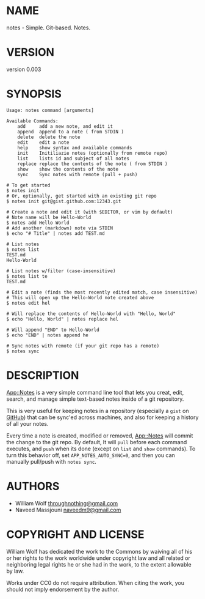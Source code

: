 # NAME

notes - Simple. Git-based. Notes.

# VERSION

version 0.003

# SYNOPSIS

    Usage: notes command [arguments]

    Available Commands:
        add     add a new note, and edit it
        append  append to a note ( from STDIN )
        delete  delete the note
        edit    edit a note
        help    show syntax and available commands
        init    Initiliazie notes (optionally from remote repo)
        list    lists id and subject of all notes
        replace replace the contents of the note ( from STDIN )
        show    show the contents of the note
        sync    Sync notes with remote (pull + push)

    # To get started
    $ notes init
    # Or, optionally, get started with an existing git repo
    $ notes init git@gist.github.com:12343.git

    # Create a note and edit it (with $EDITOR, or vim by default)
    # Note name will be Hello-World
    $ notes add Hello World
    # Add another (markdown) note via STDIN
    $ echo "# Title" | notes add TEST.md

    # List notes
    $ notes list
    TEST.md
    Hello-World

    # List notes w/filter (case-insensitive)
    $ notes list te
    TEST.md

    # Edit a note (finds the most recently edited match, case insensitive)
    # This will open up the Hello-World note created above
    $ notes edit hel

    # Will replace the contents of Hello-World with "Hello, World"
    $ echo "Hello, World" | notes replace hel

    # Will append "END" to Hello-World
    $ echo "END" | notes append he

    # Sync notes with remote (if your git repo has a remote)
    $ notes sync

# DESCRIPTION

[App::Notes](http://search.cpan.org/perldoc?App::Notes) is a very simple command line tool that lets you creat, edit,
search, and manage simple text-based notes inside of a git repository.

This is very useful for keeping notes in a repository
(especially a `gist` on [GitHub](http://github.com)) that can be sync'ed
across machines, and also for keeping a history of all your notes.

Every time a note is created, modified or removed, [App::Notes](http://search.cpan.org/perldoc?App::Notes) will commit
the change to the git repo.  By default, It will `pull` before each command
executes, and `push` when its done (except on `list` and `show` commands).
To turn this behavior off, set `APP_NOTES_AUTO_SYNC=0`, and then you can
manually pull/push with `notes sync`.

# AUTHORS

- William Wolf <throughnothing@gmail.com>
- Naveed Massjouni <naveedm9@gmail.com>

# COPYRIGHT AND LICENSE



William Wolf has dedicated the work to the Commons by waiving all of his
or her rights to the work worldwide under copyright law and all related or
neighboring legal rights he or she had in the work, to the extent allowable by
law.

Works under CC0 do not require attribution. When citing the work, you should
not imply endorsement by the author.